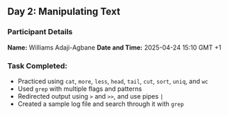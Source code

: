 ## Day 2: Manipulating Text


### Participant Details
__Name:__ Williams Adaji-Agbane
__Date and Time:__ 2025-04-24 15:10 GMT +1

### Task Completed:
- Practiced using `cat`, `more`, `less`, `head`, `tail`, `cut`, `sort`, `uniq`, and `wc`
- Used `grep` with multiple flags and patterns
- Redirected output using `>` and `>>`, and use pipes `|`
- Created a sample log file and search through it with `grep`